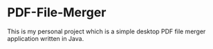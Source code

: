 # PDF-File-Merger
This is my personal project which is a simple desktop PDF file merger application written in Java.
